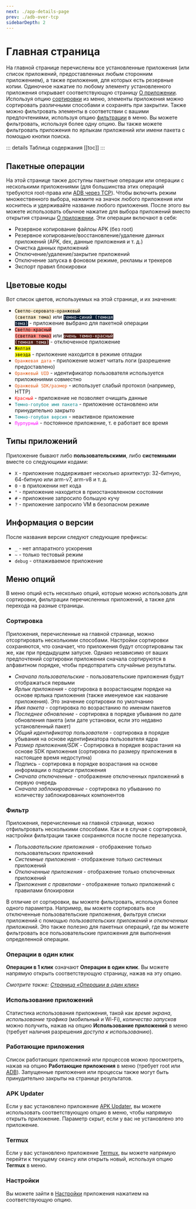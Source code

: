 ```yaml
---
next: ./app-details-page
prev: ./adb-over-tcp
sidebarDepth: 2
---
```


# Главная страница

На главной странице перечислены все установленные приложения (или список приложений, предоставленных любым сторонним приложением), а также приложения, для которых есть резервные копии. Одиночное нажатие по любому элементу установленного приложения открывает соответствующую страницу [О приложении][4]. Используя опцию [сортировки](#sort) из меню, элементы приложения можно сортировать различными способами и сохранять при закрытии. Также можно фильтровать элементы в соответствии с вашими предпочтениями, используя опцию [фильтрации](#filter) в меню. Вы можете фильтровать, используя более одну опцию. Вы также можете фильтровать приложения по ярлыкам приложений или имени пакета с помощью кнопки поиска.

::: details Таблица содержания [[toc]] :::

## Пакетные операции
На этой странице также доступны пакетные операции или операции с несколькими приложениями (для большинства этих операций требуются root-права или [ADB через TCP][1]). Чтобы включить режим множественного выбора, нажмите на значок любого приложения или коснитесь и удерживайте название любого приложения. После этого вы можете использовать обычное нажатие для выбора приложений вместо открытия страницы [О приложении][4]. Эти операции включают в себя:
- Резервное копирование файлоы APK (без root)
- Резервное копирование/восстановление/удаление данных приложений (APK, dex, данные приложения и т. д.)
- Очистка данных приложений
- Отключение/удаление/закрытие приложений
- Отключение запуска в фоновом режиме, рекламы и трекеров
- Экспорт правил блокировки

## Цветовые коды
Вот список цветов, используемых на этой странице, и их значения:
- <code style="background-color: #FCEED1; color: #000">Светло-серовато-оранжевый (светлая тема)</code> или <code style="background-color: #091F36; color: #FFF">темно-синий (темная тема)</code> - приложение выбрано для пакетной операции
- <code style="background-color: #FF8A80; color: #000">Светло-красный (светлая тема)</code> или <code style="background-color: #4F1C14; color: #FFF">очень темно-красный (темная тема)</code> - отключенное приложение
- <code style="background-color: yellow; color: #000">Желтая звезда</code> - приложение находится в режиме отладки
- <code style="color: #E05915">Оранжевая дата</code> - приложение может читать логи (разрешение предоставлено)
- <code style="color: #E05915FF">Оранжевый UID</code> - идентификатор пользователя используется приложениями совместно
- <code style="color: #E05915FF">Oранжевый SDK/размер</code> - использует слабый протокол (например, HTTP)
- <code style="color: red">Красный</code> - приложение не позволяет очищать данные
- <code style="color: #09868BFF">Темно-голубое имя пакета</code> - приложение остановлено или принудительно закрыто
- <code style="color: #09868BFF">Темно-голубая версия</code> - неактивное приложение
- <code style="color: magenta">Пурпурный</code> - постоянное приложение, т. е работает все время

## Типы приложений
Приложение бывают либо **пользовательскими**, либо **системными** вместе со следующими кодами:
- `X` - приложение поддерживает несколько архитектур: 32-битную, 64-битную или arm-v7, arm-v8 и т. д.
- `0` - в приложении нет кода
- `°` - приложение находится в приостановленном состоянии
- `#` - приложение запросило большую кучу
- `?` - приложение запросило VM в безопасном режиме

## Информация о версии
После названия версии следуют следующие префиксы:
- `_` - нет аппаратного ускорения
- `~` - только тестовый режим
- `debug` - отлаживаемое приложение

## Меню опций
В меню опций есть несколько опций, которые можно использовать для сортировки, фильтрации перечисленных приложений, а также для перехода на разные страницы.

### Сортировка
Приложения, перечисленные на главной странице, можно отсортировать несколькими способами. Настройки сортировки сохраняются, что означает, что приложения будут отсортированы так же, как при предыдущем запуске. Однако независимо от ваших предпочтений сортировки приложения сначала сортируются в алфавитном порядке, чтобы предотвратить случайные результаты.
- _Сначала пользовательские_ - пользовательские приложения будут отображаться первыми
- _Ярлык приложения_ - сортировка в возрастающем порядке на основе ярлыка приложения (также именуемое как название приложения). Это значение сортировки по умолчанию
- _Имя пакета_ - сортировка по возрастанию по именам пакетов
- _Последнее обновление_ - сортировка в порядке убывания по дате обновления пакета (или дате установки, если это недавно установленный пакет)
- _Общий идентификатор пользователя_ - сортировка в порядке убывания на основе идентификатора пользователя ядра
- _Размер приложения/SDK_ - Сортировка в порядке возрастания на основе SDK приложения (сортировка по размеру приложения в настоящее время недоступна)
- _Подпись_ - сортировка в порядке возрастания на основе информации о подписи приложения
- _Сначала отключенные_ - отображение отключенных приложений в первую очередь
- _Сначала заблокированные_ - сортировка по убыванию по количеству заблокированных компонентов

### Фильтр
Приложения, перечисленные на главной странице, можно отфильтровать несколькими способами. Как и в случае с сортировкой, настройки фильтрации также сохраняются после после перезапуска.
- _Пользовательские приложения_ - отображение только пользовательских приложений
- _Системные приложения_ - отображение только системных приложений
- _Отключенные приложения_ - отображение только отключенных приложений
- _Приложения с правилами_ - отображение только приложений с правилами блокировки

В отличие от сортировки, вы можете фильтровать, используя более одного параметра. Например, вы можете сортировать все отключенные пользовательские приложения, фильтруя списки приложений с помощью _пользовательских приложений_ и _отключенных приложений_. Это также полезно для пакетных операций, где вы можете фильтровать все пользовательские приложения для выполнения определенной операции.

### Операции в один клик
**Операции в 1 клик** означают **Операции в один клик**. Вы можете напрямую открыть соответствующую страницу, нажав на эту опцию.

_Смотрите также: [Страница «Операции в один клик»][5]_

### Использование приложений
Статистика использования приложения, такой как _время экрана_, _использование трафика_ (мобильный и Wi-Fi), _количество запусков_ можно получить, нажав на опцию **Использование приложений** в меню (требует наличия разрешения _доступа к использованию_).

### Работающие приложения
Список работающих приложений или процессов можно просмотреть, нажав на опцию **Работающие приложения** в меню (требует root или [ADB][1]). Запущенные приложения или процессы также могут быть принудительно закрыты на странице результатов.

### APK Updater
Если у вас установлено приложение [APK Updater][3], вы можете использовать соответствующую опцию в меню, чтобы напрямую открыть приложение. Параметр скрыт, если у вас не установлено это приложение.

### Termux
Если у вас установлено приложение [Termux][2], вы можете напрямую перейти к текущему сеансу или открыть новый, используя опцию **Termux** в меню.

### Настройки
Вы можете зайти в [Настройки][settings] приложения нажатием на соответствующую опцию.

[1]: ./adb-over-tcp.md

[1]: ./adb-over-tcp.md
[2]: https://github.com/termux/termux-app
[3]: https://github.com/rumboalla/apkupdater
[4]: ./app-details-page.md
[5]: ./one-click-ops-page.md
[settings]: ./settings-page.md
